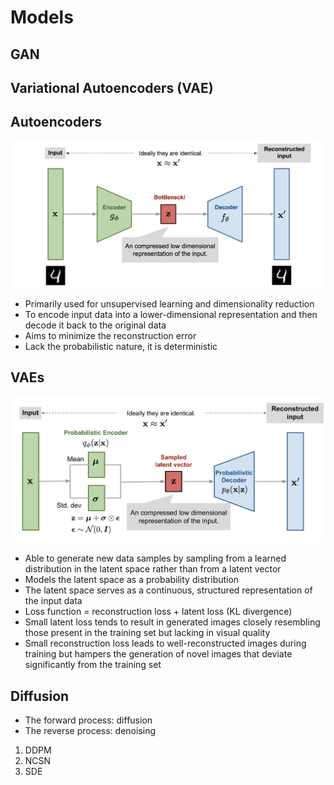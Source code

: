 # Models

## GAN

## Variational Autoencoders (VAE)

## Autoencoders

![vae1](./media/vae1.png)

- Primarily used for unsupervised learning and dimensionality reduction
- To encode input data into a lower-dimensional representation and then decode it back to the original data
- Aims to minimize the reconstruction error
- Lack the probabilistic nature, it is deterministic

## VAEs

![vae1](./media/vae2.png)

- Able to generate new data samples by sampling from a learned distribution in the latent space rather than from a latent vector
- Models the latent space as a probability distribution
- The latent space serves as a continuous, structured representation of the input data
- Loss function = reconstruction loss + latent loss (KL divergence)
- Small latent loss tends to result in generated images closely resembling those present in the training set but lacking in visual quality
- Small reconstruction loss leads to well-reconstructed images during training but hampers the generation of novel images that deviate significantly from the training set

## Diffusion

- The forward process: diffusion
- The reverse process: denoising

1. DDPM
2. NCSN
3. SDE